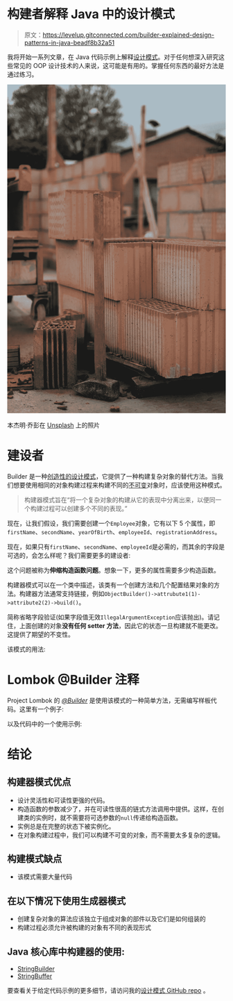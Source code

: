 # 构建者解释 Java 中的设计模式

> 原文：<https://levelup.gitconnected.com/builder-explained-design-patterns-in-java-beadf8b32a51>

我将开始一系列文章，在 Java 代码示例上解释[设计模式](https://en.wikipedia.org/wiki/Design_Patterns)。对于任何想深入研究这些常见的 OOP 设计技术的人来说，这可能是有用的。掌握任何东西的最好方法是通过练习。

![](img/8605e440b68c30018f45151e148bb2d1.png)

本杰明·乔彭在 [Unsplash](https://unsplash.com/s/photos/bricks?utm_source=unsplash&utm_medium=referral&utm_content=creditCopyText) 上的照片

# 建设者

Builder 是一种[创造性的设计模式](https://refactoring.guru/design-patterns/creational-patterns)，它提供了一种构建复杂对象的替代方法。当我们想要使用相同的对象构建过程来构建不同的[不可变](https://howtodoinjava.com/java/basics/how-to-make-a-java-class-immutable/)对象时，应该使用这种模式。

> 构建器模式旨在“将一个复杂对象的构建从它的表现中分离出来，以便同一个构建过程可以创建多个不同的表现。”

现在，让我们假设，我们需要创建一个`Employee`对象，它有以下 5 个属性，即`firstName`、`secondName`、`yearOfBirth`、`employeeId`、`registrationAddress`。

现在，如果只有`firstName`、`secondName`、`employeeId`是必需的，而其余的字段是可选的，会怎么样呢？我们需要更多的建设者:

这个问题被称为**伸缩构造函数问题**。想象一下，更多的属性需要多少构造函数。

构建器模式可以在一个类中描述，该类有一个创建方法和几个配置结果对象的方法。构建器方法通常支持链接，例如`ObjectBuilder()->attrubute1(1)->attribute2(2)->build()`。

简称省略字段验证(如果字段值无效`IllegalArgumentException`应该抛出)。请记住，上面创建的对象**没有任何 setter 方法**，因此它的状态一旦构建就不能更改。这提供了期望的不变性。

该模式的用法:

# Lombok @Builder 注释

Project Lombok 的 [*@Builder*](https://projectlombok.org/features/Builder) 是使用该模式的一种简单方法，无需编写样板代码。这里有一个例子:

以及代码中的一个使用示例:

# 结论

## 构建器模式优点

*   设计灵活性和可读性更强的代码。
*   构造函数的参数减少了，并在可读性很高的链式方法调用中提供。这样，在创建类的实例时，就不需要将可选参数的`null`传递给构造函数。
*   实例总是在完整的状态下被实例化。
*   在对象构建过程中，我们可以构建不可变的对象，而不需要太多复杂的逻辑。

## 构建模式缺点

*   该模式需要大量代码

## 在以下情况下使用生成器模式

*   创建复杂对象的算法应该独立于组成对象的部件以及它们是如何组装的
*   构建过程必须允许被构建的对象有不同的表现形式

## Java 核心库中构建器的使用:

*   [StringBuilder](https://docs.oracle.com/javase/8/docs/api/java/lang/StringBuilder.html)
*   [StringBuffer](https://docs.oracle.com/javase/8/docs/api/java/lang/StringBuffer.html#append-boolean-)

要查看关于给定代码示例的更多细节，请访问我的[设计模式 GitHub repo](https://github.com/alexshamrai/design-patterns) 。